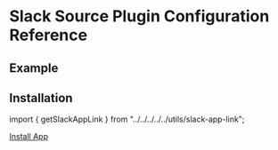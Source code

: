 # Slack Source Plugin Configuration Reference

## Example

## Installation

import { getSlackAppLink } from "../../../../../utils/slack-app-link";

<div style={{clear:'both'}}>
    <a target="_blank" href={getSlackAppLink()} class="btn btn-blue">Install App</a>
</div>

